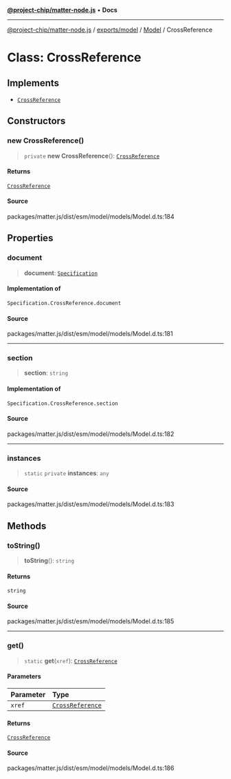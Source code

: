 [**@project-chip/matter-node.js**](../../../../../README.md) • **Docs**

***

[@project-chip/matter-node.js](../../../../../modules.md) / [exports/model](../../../README.md) / [Model](../README.md) / CrossReference

# Class: CrossReference

## Implements

- [`CrossReference`](../../Specification/README.md#crossreference)

## Constructors

### new CrossReference()

> `private` **new CrossReference**(): [`CrossReference`](CrossReference.md)

#### Returns

[`CrossReference`](CrossReference.md)

#### Source

packages/matter.js/dist/esm/model/models/Model.d.ts:184

## Properties

### document

> **document**: [`Specification`](../../../enumerations/Specification.md)

#### Implementation of

`Specification.CrossReference.document`

#### Source

packages/matter.js/dist/esm/model/models/Model.d.ts:181

***

### section

> **section**: `string`

#### Implementation of

`Specification.CrossReference.section`

#### Source

packages/matter.js/dist/esm/model/models/Model.d.ts:182

***

### instances

> `static` `private` **instances**: `any`

#### Source

packages/matter.js/dist/esm/model/models/Model.d.ts:183

## Methods

### toString()

> **toString**(): `string`

#### Returns

`string`

#### Source

packages/matter.js/dist/esm/model/models/Model.d.ts:185

***

### get()

> `static` **get**(`xref`): [`CrossReference`](CrossReference.md)

#### Parameters

| Parameter | Type |
| :------ | :------ |
| `xref` | [`CrossReference`](../../Specification/README.md#crossreference) |

#### Returns

[`CrossReference`](CrossReference.md)

#### Source

packages/matter.js/dist/esm/model/models/Model.d.ts:186

